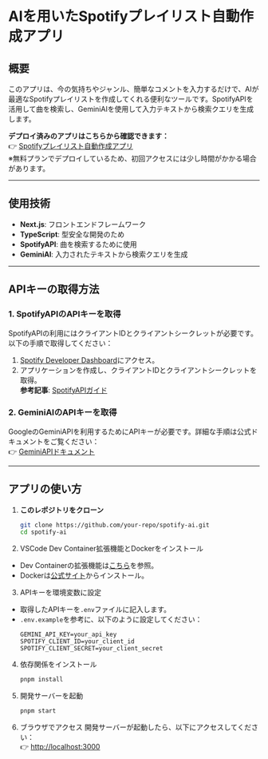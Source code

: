 # AIを用いたSpotifyプレイリスト自動作成アプリ

## 概要
このアプリは、今の気持ちやジャンル、簡単なコメントを入力するだけで、AIが最適なSpotifyプレイリストを作成してくれる便利なツールです。SpotifyAPIを活用して曲を検索し、GeminiAIを使用して入力テキストから検索クエリを生成します。

**デプロイ済みのアプリはこちらから確認できます：**  
👉 [Spotifyプレイリスト自動作成アプリ](https://spotify-ai-530k.onrender.com/)  
※無料プランでデプロイしているため、初回アクセスには少し時間がかかる場合があります。

---

## 使用技術
- **Next.js**: フロントエンドフレームワーク  
- **TypeScript**: 型安全な開発のため  
- **SpotifyAPI**: 曲を検索するために使用  
- **GeminiAI**: 入力されたテキストから検索クエリを生成  

---

## APIキーの取得方法

### 1. SpotifyAPIのAPIキーを取得
SpotifyAPIの利用にはクライアントIDとクライアントシークレットが必要です。以下の手順で取得してください：
1. [Spotify Developer Dashboard](https://developer.spotify.com/dashboard/applications)にアクセス。
2. アプリケーションを作成し、クライアントIDとクライアントシークレットを取得。  
   **参考記事**: [SpotifyAPIガイド](https://apidog.com/jp/blog/spotify-web-api-guide/#spotify%E3%82%A2%E3%83%97%E3%83%AA%E3%82%92%E4%BD%9C%E6%88%90)

### 2. GeminiAIのAPIキーを取得
GoogleのGeminiAPIを利用するためにAPIキーが必要です。詳細な手順は公式ドキュメントをご覧ください：  
👉 [GeminiAPIドキュメント](https://ai.google.dev/gemini-api/docs?hl=ja)

---

## アプリの使い方

1. **このレポジトリをクローン**
   ```bash
   git clone https://github.com/your-repo/spotify-ai.git
   cd spotify-ai
   ```

2.	VSCode Dev Container拡張機能とDockerをインストール
   - Dev Containerの拡張機能は[こちら](https://code.visualstudio.com/docs/devcontainers/containers)を参照。
   - Dockerは[公式サイト](https://www.docker.com/)からインストール。

3.	APIキーを環境変数に設定
   - 取得したAPIキーを`.env`ファイルに記入します。
   - `.env.example`を参考に、以下のように設定してください：
        ```plaintext
     GEMINI_API_KEY=your_api_key
     SPOTIFY_CLIENT_ID=your_client_id
     SPOTIFY_CLIENT_SECRET=your_client_secret
        ```
4.	依存関係をインストール
    ```bash
    pnpm install
    ```

5.	開発サーバーを起動
    ```bash
    pnpm start
    ```

6. ブラウザでアクセス
   開発サーバーが起動したら、以下にアクセスしてください：  
👉 [http://localhost:3000](http://localhost:3000)
